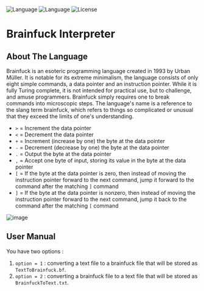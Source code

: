 ![Language](https://img.shields.io/badge/language-Brainfuck%20-red.svg)
![Language](https://img.shields.io/badge/language-Java%20-orange.svg)
![License](https://img.shields.io/badge/License-GPL&ndash;3.0%20-purple.svg)

# Brainfuck Interpreter

## About The Language 
Brainfuck is an esoteric programming language created in 1993 by Urban Müller.
It is notable for its extreme minimalism, the language consists of only eight simple commands, a data pointer and an instruction pointer. While it is fully Turing complete, it is not intended for practical use, but to challenge, and amuse programmers. Brainfuck simply requires one to break commands into microscopic steps.
The language's name is a reference to the slang term brainfuck, which refers to things so complicated or unusual that they exceed the limits of one's understanding.

* `>` = Increment the data pointer
* `<` = Decrement the data pointer
* `+` = Increment (increase by one) the byte at the data pointer
* `-` = Decrement (decrease by one) the byte at the data pointer
* `.` = Output the byte at the data pointer
* `,` = Accept one byte of input, storing its value in the byte at the data pointer
* `[` = If the byte at the data pointer is zero, then instead of moving the instruction pointer forward to the next command, jump it forward to the command after the matching `]`  command
* `]` = If the byte at the data pointer is nonzero, then instead of moving the instruction pointer forward to the next command, jump it back to the command after the matching `[`  command

![image](https://user-images.githubusercontent.com/58489322/145904609-d8eb8bfc-0f80-4862-8464-3a25bfe0bc3b.png)

## User Manual
You have two options : 
1) `option = 1` : converting a text file to a brainfuck file that will be stored as `TextToBrainfuck.bf`.
2) `option = 2` : converting a brainfuck file to a text file that will be stored as `BrainfuckToText.txt`.
